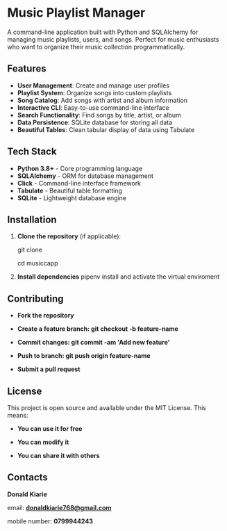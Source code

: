 #  Music Playlist Manager

A command-line application built with Python and SQLAlchemy for managing music playlists, users, and songs. Perfect for music enthusiasts who want to organize their music collection programmatically.

##  Features

- **User Management**: Create and manage user profiles
- **Playlist System**: Organize songs into custom playlists
- **Song Catalog**: Add songs with artist and album information
- **Interactive CLI**: Easy-to-use command-line interface
- **Search Functionality**: Find songs by title, artist, or album
- **Data Persistence**: SQLite database for storing all data
- **Beautiful Tables**: Clean tabular display of data using Tabulate

##  Tech Stack

- **Python 3.8+** - Core programming language
- **SQLAlchemy** - ORM for database management
- **Click** - Command-line interface framework
- **Tabulate** - Beautiful table formatting
- **SQLite** - Lightweight database engine

##  Installation

1. **Clone the repository** (if applicable):

   git clone <your-repo-url>

   cd musiccapp

2. **Install dependencies**
   pipenv install and  activate the virtual enviroment

## Contributing

- **Fork the repository**

- **Create a feature branch: git checkout -b feature-name**

- **Commit changes: git commit -am 'Add new feature'**

- **Push to branch: git push origin feature-name**

- **Submit a pull request**


## License 

This project is open source and available under the MIT License. This means:

- **You can use it for free**

- **You can modify it**

- **You can share it with others**

## Contacts

 **Donald Kiarie**

 email: **donaldkiarie768@gmail.com**

 mobile number: **0799944243**
